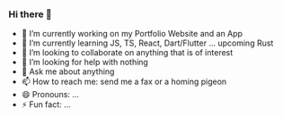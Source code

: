 ### Hi there 👋

- 🔭 I’m currently working on my Portfolio Website and an App
- 🌱 I’m currently learning JS, TS, React, Dart/Flutter ... upcoming Rust
- 👯 I’m looking to collaborate on anything that is of interest
- 🤔 I’m looking for help with nothing
- 💬 Ask me about anything
- 📫 How to reach me: send me a fax or a homing pigeon
- 😄 Pronouns: ...
- ⚡ Fun fact: ...
